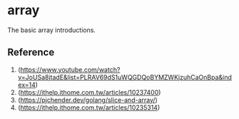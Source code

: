 # array

The basic array introductions.

## Reference

1. (<https://www.youtube.com/watch?v=JoUSa8jtadE&list=PLRAV69dS1uWQGDQoBYMZWKjzuhCaOnBpa&index=14>)
2. (<https://ithelp.ithome.com.tw/articles/10237400>)
3. (<https://pjchender.dev/golang/slice-and-array/>)
4. (<https://ithelp.ithome.com.tw/articles/10235314>)
